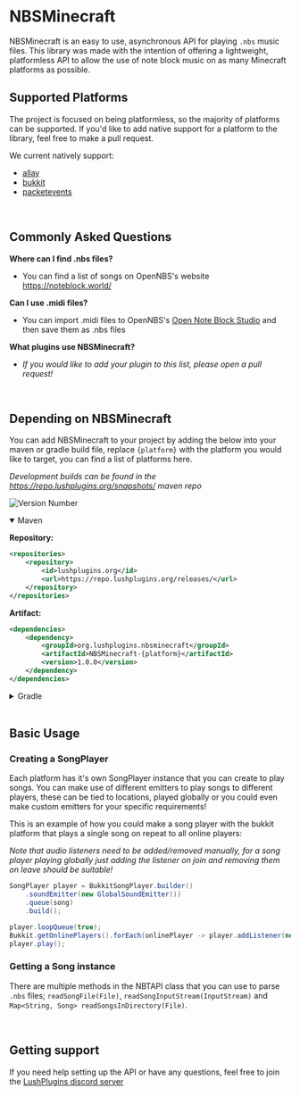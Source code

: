 # NBSMinecraft
NBSMinecraft is an easy to use, asynchronous API for playing `.nbs` music files. This library was made with the intention of offering a lightweight, platformless API to allow the use of note block music on as many Minecraft platforms as possible.

## Supported Platforms
The project is focused on being platformless, so the majority of platforms can be supported. If you'd like to add native support for a platform to the library, feel free to make a pull request.

We current natively support:
- [allay](https://github.com/AllayMC/Allay)
- [bukkit](https://dev.bukkit.org/)
- [packetevents](https://github.com/retrooper/packetevents)

<br>

## Commonly Asked Questions
**Where can I find .nbs files?**
- You can find a list of songs on OpenNBS's website https://noteblock.world/

**Can I use .midi files?**
- You can import .midi files to OpenNBS's [Open Note Block Studio](https://opennbs.org/) and then save them as .nbs files

**What plugins use NBSMinecraft?**
- *If you would like to add your plugin to this list, please open a pull request!*

<br>

## Depending on NBSMinecraft
You can add NBSMinecraft to your project by adding the below into your maven or gradle build file, replace `{platform}` with the platform you would like to target, you can find a list of platforms here.

*Development builds can be found in the https://repo.lushplugins.org/snapshots/ maven repo*

![Version Number](https://repo.lushplugins.org/api/badge/latest/releases/org/lushplugins/pluginupdater/NBSMinecraft-api?color=40c14a&name=Latest)

<details open>
<summary>Maven</summary>

**Repository:**
```xml
<repositories>
    <repository>
        <id>lushplugins.org</id>
        <url>https://repo.lushplugins.org/releases/</url>
    </repository>
</repositories>
```
**Artifact:**
```xml
<dependencies>
    <dependency>
        <groupId>org.lushplugins.nbsminecraft</groupId>
        <artifactId>NBSMinecraft-{platform}</artifactId>
        <version>1.0.0</version>
    </dependency>
</dependencies>
```
</details>

<details>
<summary>Gradle</summary>

**Repository:**
```gradle
repositories {
    mavenCentral()
    maven { url = "https://repo.lushplugins.org/releases/" }
}
```
**Artifact:**
```gradle
dependencies {
    compileOnly "org.lushplugins.nbsminecraft:NBSMinecraft-{platform}:1.0.0"
}
```
</details>

<br>

## Basic Usage

### Creating a SongPlayer
Each platform has it's own SongPlayer instance that you can create to play songs.
You can make use of different emitters to play songs to different players, these can be tied to locations, played globally or you could even make custom emitters for your specific requirements!

This is an example of how you could make a song player with the bukkit platform that plays a single song on repeat to all online players:

*Note that audio listeners need to be added/removed manually, for a song player playing globally just adding the listener on join and removing them on leave should be suitable!*
```java
SongPlayer player = BukkitSongPlayer.builder()
    .soundEmitter(new GlobalSoundEmitter())
    .queue(song)
    .build();

player.loopQueue(true);
Bukkit.getOnlinePlayers().forEach(onlinePlayer -> player.addListener(new BukkitAudioListener(onlinePlayer)));
player.play();
```

### Getting a Song instance
There are multiple methods in the NBTAPI class that you can use to parse `.nbs` files; `readSongFile(File)`, `readSongInputStream(InputStream)` and `Map<String, Song> readSongsInDirectory(File)`.


<br>

## Getting support
If you need help setting up the API or have any questions, feel free to join the [LushPlugins discord server](https://discord.gg/mbPxvAxP3m)
